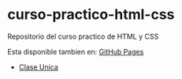 # curso-practico-html-css
Repositorio del curso practico de HTML y CSS

Esta disponible tambien en: [GitHub Pages](https://xhuniktzi.github.io/curso-practico-html-css/)

- [Clase Unica](/doc/clase_1.md)
